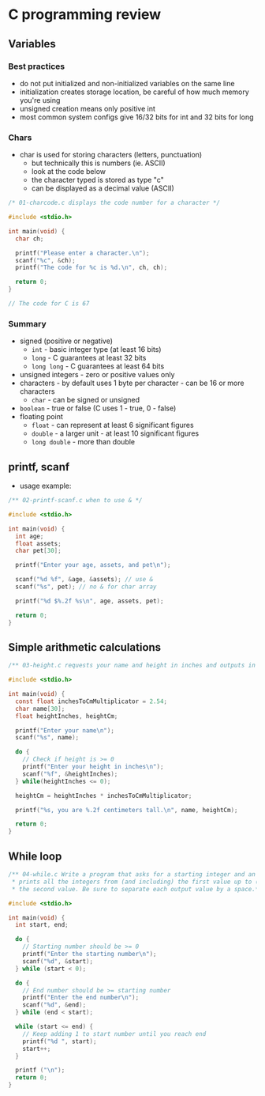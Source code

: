 # C programming review

## Variables

### Best practices

- do not put initialized and non-initialized variables on the same line
- initialization creates storage location, be careful of how much memory you're using
- unsigned creation means only positive int
- most common system configs give 16/32 bits for int and 32 bits for long

### Chars

- char is used for storing characters (letters, punctuation)
  - but technically this is numbers (ie. ASCII)
  - look at the code below
  - the character typed is stored as type "c"
  - can be displayed as a decimal value (ASCII)

```c
/* 01-charcode.c displays the code number for a character */

#include <stdio.h>

int main(void) {
  char ch;

  printf("Please enter a character.\n");
  scanf("%c", &ch);
  printf("The code for %c is %d.\n", ch, ch);

  return 0;
}

// The code for C is 67
```

### Summary

- signed (positive or negative)
  - `int` - basic integer type (at least 16 bits)
  - `long` - C guarantees at least 32 bits
  - `long long` - C guarantees at least 64 bits
- unsigned integers - zero or positive values only
- characters - by default uses 1 byte per character - can be 16 or more characters
  - `char` - can be signed or unsigned
- `boolean` - true or false (C uses 1 - true, 0 - false)
- floating point
  - `float` - can represent at least 6 significant figures
  - `double` - a larger unit - at least 10 significant figures
  - `long double` - more than double

## printf, scanf

- usage example:

```c
/** 02-printf-scanf.c when to use & */

#include <stdio.h>

int main(void) {
  int age;
  float assets;
  char pet[30];

  printf("Enter your age, assets, and pet\n");

  scanf("%d %f", &age, &assets); // use &
  scanf("%s", pet); // no & for char array

  printf("%d $%.2f %s\n", age, assets, pet);

  return 0;
}
```

## Simple arithmetic calculations

```c
/** 03-height.c requests your name and height in inches and outputs in cm */

#include <stdio.h>

int main(void) {
  const float inchesToCmMultiplicator = 2.54;
  char name[30];
  float heightInches, heightCm;

  printf("Enter your name\n");
  scanf("%s", name);

  do {
    // Check if height is >= 0
    printf("Enter your height in inches\n");
    scanf("%f", &heightInches);
  } while(heightInches <= 0);

  heightCm = heightInches * inchesToCmMultiplicator;

  printf("%s, you are %.2f centimeters tall.\n", name, heightCm);

  return 0;
}
```

## While loop

```c
/** 04-while.c Write a program that asks for a starting integer and an ending integer, then
 * prints all the integers from (and including) the first value up to (and including)
 * the second value. Be sure to separate each output value by a space.*/

#include <stdio.h>

int main(void) {
  int start, end;

  do {
    // Starting number should be >= 0
    printf("Enter the starting number\n");
    scanf("%d", &start);
  } while (start < 0);

  do {
    // End number should be >= starting number
    printf("Enter the end number\n");
    scanf("%d", &end);
  } while (end < start);

  while (start <= end) {
    // Keep adding 1 to start number until you reach end
    printf("%d ", start);
    start++;
  }

  printf ("\n");
  return 0;
}
```
